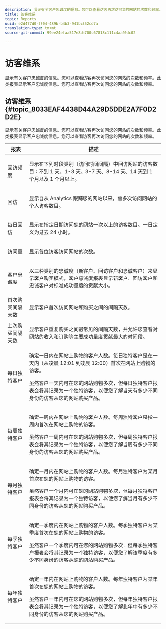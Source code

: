 ```yaml
---
description: 显示有关客户忠诚度的信息。您可以查看访客再次访问您的网站的次数和频率。此类报表显示客户忠诚度信息。您可以查看访客再次访问您的网站的次数和频率。
title: 访客维系
topic: Reports
uuid: e2d477d0-f704-489b-b4b3-941bc352cd7a
translation-type: tm+mt
source-git-commit: 99ee24efaa517e8da700c67818c111c4aa90dc02

---
```



# 访客维系

显示有关客户忠诚度的信息。您可以查看访客再次访问您的网站的次数和频率。此类报表显示客户忠诚度信息。您可以查看访客再次访问您的网站的次数和频率。

## 访客维系 {#topic_8033EAF4438D44A29D5DDE2A7F0D2D2E}

显示有关客户忠诚度的信息。您可以查看访客再次访问您的网站的次数和频率。此类报表显示客户忠诚度信息。您可以查看访客再次访问您的网站的次数和频率。

<table id="table_486948EB47664B90BDF9915314B572B0"> 
 <thead> 
  <tr> 
   <th colname="col1" class="entry"> 报表 </th> 
   <th colname="col2" class="entry"> 描述 </th> 
  </tr> 
 </thead>
 <tbody> 
  <tr> 
   <td colname="col1"> 回访频度 </td> 
   <td colname="col2"> <p>显示在下列时段类别（访问时间间隔）中回访网站的访客数目：不到 1 天、1-3 天、3-7 天、8-14 天、14 天到 1 个月以及 1 个月以上。 </p> </td> 
  </tr> 
  <tr> 
   <td colname="col1"> 回访 </td> 
   <td colname="col2"> <p>显示自从 Analytics 跟踪您的网站以来，曾多次访问网站的个人访客数目。 </p> </td> 
  </tr> 
  <tr> 
   <td colname="col1"> 每日回访 </td> 
   <td colname="col2"> <p>显示在指定日期访问您的网站一次以上的访客数目。一日定义为过去 24 小时。 </p> </td> 
  </tr> 
  <tr> 
   <td colname="col1"> 访问量 </td> 
   <td colname="col2"> <p>显示每位访客访问网站的次数。 </p> </td> 
  </tr> 
  <tr> 
   <td colname="col1"> 客户忠诚度 </td> 
   <td colname="col2"> <p>以三种类别的忠诚度（新客户、回访客户和忠诚客户）来显示客户购买模式。<span class="wintitle">客户忠诚度</span>报表显示新客户、回访客户和忠诚客户对标准成功量度的贡献大小。 </p> </td> 
  </tr> 
  <tr> 
   <td colname="col1"> 首次购买间隔天数 </td> 
   <td colname="col2"> <p>显示客户首次访问网站和购买之间的间隔天数。 </p> </td> 
  </tr> 
  <tr> 
   <td colname="col1"> 上次购买间隔天数 </td> 
   <td colname="col2"> <p>显示客户重复购买之间最常见的间隔天数，并允许您查看对网站的收入和订购等主要成功量度贡献最大的时间段。 </p> </td> 
  </tr> 
  <tr> 
   <td colname="col1"> 每日独特客户 </td> 
   <td colname="col2"> <p>确定一日内在网站上购物的客户人数。每日独特客户是在一天内（从凌晨 12:01 到凌晨 12:00）首次在网站上购物的访客。 </p> <p>虽然客户一天内可在您的网站购物多次，但<span class="wintitle">每日独特客户</span>报表会将其记录为一个独特访客，以便您了解当天有多少不同身份的访客从您的网站购买产品。 </p> </td> 
  </tr> 
  <tr> 
   <td colname="col1"> 每周独特客户 </td> 
   <td colname="col2"> <p>确定一周内在网站上购物的客户人数。每周独特客户是指一周内首次在网站上购物的访客。 </p> <p>虽然客户一周内可在您的网站购物多次，但<span class="wintitle">每周独特客户</span>报表会将其记录为一个独特访客，以便您了解当周有多少不同身份的访客从您的网站购买产品。 </p> </td> 
  </tr> 
  <tr> 
   <td colname="col1"> 每月独特客户 </td> 
   <td colname="col2"> <p>确定一月内在网站上购物的客户人数。每月独特客户为某月首次在您的网站上购物的访客。 </p> <p>虽然客户一个月内可在您的网站购物多次，但<span class="wintitle">每月独特客户</span>报表会将其记录为一个独特访客，以便您了解当月有多少不同身份的访客从您的网站购买产品。 </p> </td> 
  </tr> 
  <tr> 
   <td colname="col1"> 每季独特客户 </td> 
   <td colname="col2"> <p>确定一季度内在网站上购物的客户人数。每季独特客户为某季度首次在您的网站上购物的访客。 </p> <p>虽然客户一个季度内可在您的网站购物多次，但<span class="wintitle">每季独特客户</span>报表会将其记录为一个独特访客，以便您了解该季度有多少不同身份的访客从您的网站购买产品。 </p> </td> 
  </tr> 
  <tr> 
   <td colname="col1"> 每年独特客户 </td> 
   <td colname="col2"> <p>确定一年内在网站上购物的客户人数。每年独特客户为某年首次在您的网站上购物的访客。 </p> <p>虽然客户一年内可在您的网站购物多次，但<span class="wintitle">每年独特客户</span>报表会将其记录为一个独特访客，以便您了解此年中有多少不同身份的访客从您的网站购买产品。 </p> </td> 
  </tr> 
 </tbody> 
</table>

